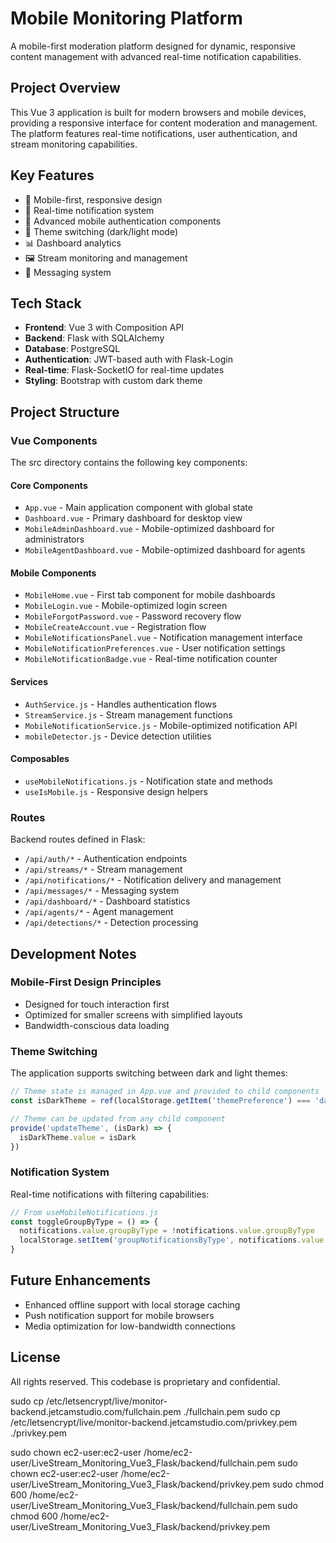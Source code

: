 # Mobile Monitoring Platform

A mobile-first moderation platform designed for dynamic, responsive content management with advanced real-time notification capabilities.

## Project Overview

This Vue 3 application is built for modern browsers and mobile devices, providing a responsive interface for content moderation and management. The platform features real-time notifications, user authentication, and stream monitoring capabilities.

## Key Features

- 📱 Mobile-first, responsive design
- 🔔 Real-time notification system
- 🔐 Advanced mobile authentication components
- 🎨 Theme switching (dark/light mode)
- 📊 Dashboard analytics
- 🖼️ Stream monitoring and management
- 💬 Messaging system

## Tech Stack

- **Frontend**: Vue 3 with Composition API
- **Backend**: Flask with SQLAlchemy
- **Database**: PostgreSQL
- **Authentication**: JWT-based auth with Flask-Login
- **Real-time**: Flask-SocketIO for real-time updates
- **Styling**: Bootstrap with custom dark theme

## Project Structure

### Vue Components

The src directory contains the following key components:

#### Core Components
- `App.vue` - Main application component with global state
- `Dashboard.vue` - Primary dashboard for desktop view
- `MobileAdminDashboard.vue` - Mobile-optimized dashboard for administrators
- `MobileAgentDashboard.vue` - Mobile-optimized dashboard for agents

#### Mobile Components
- `MobileHome.vue` - First tab component for mobile dashboards
- `MobileLogin.vue` - Mobile-optimized login screen
- `MobileForgotPassword.vue` - Password recovery flow
- `MobileCreateAccount.vue` - Registration flow
- `MobileNotificationsPanel.vue` - Notification management interface
- `MobileNotificationPreferences.vue` - User notification settings
- `MobileNotificationBadge.vue` - Real-time notification counter

#### Services
- `AuthService.js` - Handles authentication flows
- `StreamService.js` - Stream management functions
- `MobileNotificationService.js` - Mobile-optimized notification API
- `mobileDetector.js` - Device detection utilities

#### Composables
- `useMobileNotifications.js` - Notification state and methods
- `useIsMobile.js` - Responsive design helpers

### Routes

Backend routes defined in Flask:

- `/api/auth/*` - Authentication endpoints
- `/api/streams/*` - Stream management
- `/api/notifications/*` - Notification delivery and management
- `/api/messages/*` - Messaging system
- `/api/dashboard/*` - Dashboard statistics
- `/api/agents/*` - Agent management
- `/api/detections/*` - Detection processing

## Development Notes

### Mobile-First Design Principles

- Designed for touch interaction first
- Optimized for smaller screens with simplified layouts
- Bandwidth-conscious data loading

### Theme Switching

The application supports switching between dark and light themes:

```javascript
// Theme state is managed in App.vue and provided to child components
const isDarkTheme = ref(localStorage.getItem('themePreference') === 'dark')

// Theme can be updated from any child component
provide('updateTheme', (isDark) => {
  isDarkTheme.value = isDark
})
```

### Notification System

Real-time notifications with filtering capabilities:

```javascript
// From useMobileNotifications.js
const toggleGroupByType = () => {
  notifications.value.groupByType = !notifications.value.groupByType
  localStorage.setItem('groupNotificationsByType', notifications.value.groupByType)
}
```

## Future Enhancements

- Enhanced offline support with local storage caching
- Push notification support for mobile browsers
- Media optimization for low-bandwidth connections

## License

All rights reserved. This codebase is proprietary and confidential.



sudo cp /etc/letsencrypt/live/monitor-backend.jetcamstudio.com/fullchain.pem ./fullchain.pem
sudo cp /etc/letsencrypt/live/monitor-backend.jetcamstudio.com/privkey.pem ./privkey.pem

sudo chown ec2-user:ec2-user /home/ec2-user/LiveStream_Monitoring_Vue3_Flask/backend/fullchain.pem
sudo chown ec2-user:ec2-user /home/ec2-user/LiveStream_Monitoring_Vue3_Flask/backend/privkey.pem
sudo chmod 600 /home/ec2-user/LiveStream_Monitoring_Vue3_Flask/backend/fullchain.pem
sudo chmod 600 /home/ec2-user/LiveStream_Monitoring_Vue3_Flask/backend/privkey.pem

